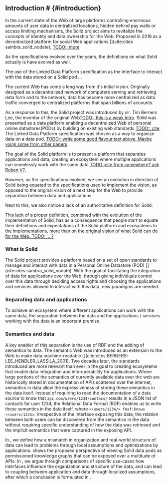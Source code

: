 ## Introduction # {#introduction}
In the current state of the Web of large platforms controlling enormous amounts of user data in centralized locations, hidden behind pay walls or access limiting mechanisms, 
the Solid project aims to revitalize the concepts of identity and data ownership for the Web.
Proposed in 2016 as a decentralized platform for social Web applications [](cite:cites sambra_solid_nodate), 
[TODO:: more]()

As the specifications evolved over the years, the definitions on what Solid actually is have evolved as well.

The use of the Linked Data Platform specification as the interface to interact with the data stored on a Solid pod ...

The current Web has come a long way from it's initial vision.
Originally designed as a decentralized network of computers serving and retrieving data form and to the network, 
data has become more centralized as data traffic converged to centralized platforms that span billions of accounts.

As a response to this, the Solid project was introduced by sir. Tim Berners Lee, the inventor of the original Web[TODO:: this is a weak intro]().
Solid was presented as a data platform enabling a decentralized Web of personal online datastores(PODs)
by building on existing web standards [TODO:: cite]().
The Linked Data Platform specification was chosen as a way to organize data on a data pod.
[TODO:: write some good flavour text above. Maybe yoink some from other papers]()

<!-- 
We see that in the current state, the specification has started to define the platform, where the use of Linked Data Platform to organize data on a data pod leads to local assumptions being made in applications on how data organization in a data pod should be handled.

In this work, we propose the vision of Solid as a platform of data pods containing an internal Knowledge Graph that can expose this knowledge graph over a multitude of interfaces. 
-->


The goal of the Solid platform is to present a platform that separates applications and data, creating an ecosystem where multiple applications can seamlessly work with the same data [TODO::cite from somewhere? ask Ruben V?]().

However, as the specifications evolved, we see an evolution in direction of Solid being equated to the specifications used to implement the vision, as opposed to the original vision of a next step for the Web to provide separation between data and applications.

Next to this, we also notice a lack of an authoritative definition for Solid. 

This lack of a proper definition, combined with the evolution of the implementation of Solid, has as a consequence that people start to equate their definitions and expectations of the Solid platform and ecosystems to the implementations, [more than on the original vision of what Solid can do for the Web. TODO:: ...?]()

### What is Solid

The Solid project provides a platform based on a set of open standards to manage and interact with data in a Personal Online Datastore (POD) [](cite:cites sambra_solid_nodate).
With the goal of facilitating the integration of data for applications over the Web, 
through giving individuals control over this data through deciding access rights and choosing the applications and services allowed to interact with this data, 
new paradigms are needed.

### Separating data and applications
To achieve an ecosystem where different applications can work with the same data, the separation between the data and the applications / services working with the data is an important premise.

### Semantics and data
A key enabler of this separation is the use of RDF and the adding of semantics to data.
The semantic Web was introduced as an extension to the Web to make data machine-readable [](cite:cites BERNERS-LEE_HENDLER_LASSILA_2001).
Two decades later, the standards introduced are more relevant than ever in the goal to creating ecosystems that enable data integration and interoperability for applications.
Where large portions of the semantics of currently available data over the web are  historically stored in documentation of APIs scattered over the internet, semantics in data allow the expressiveness of storing these semantics in the data itself. Instead of requiring to read the documentation of a data source to know that `api.com/users/1234/contacs/` results in a JSON list of contacts for user 1234, the Relational Data Format (RDF) enables us to write these semantics in the data itself, where `</users/1234/> foaf:knows </users/1235>`. Irrespective of the interface exposing this data, the relation between both users can be discovered from the semantics in the data without requiring specific understanding of how the data was retrieved and the implicit semantics that were captured in the exposing API.




In [](#problem_statement), we define how a mismatch in organization and real-world structure of data can lead to problems through local assumptions and optimizations by applications.
[](#vision) shows the proposed perspective of viewing Solid data pods as permissioned knowledge graphs that can be exposed over a multitude of APIs.
In [](#comparison), we argue through comparisons of specific use-cases how interfaces influence the organization and structure of the data, and can lead to coupling between application and data through localized assumptions, after which a conclusion is formulated in [](#conclusion).



